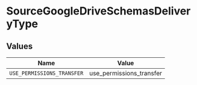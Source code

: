 # SourceGoogleDriveSchemasDeliveryType


## Values

| Name                       | Value                      |
| -------------------------- | -------------------------- |
| `USE_PERMISSIONS_TRANSFER` | use_permissions_transfer   |